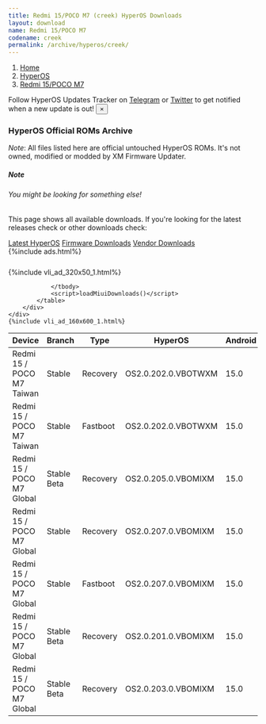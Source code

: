 ```yaml
---
title: Redmi 15/POCO M7 (creek) HyperOS Downloads
layout: download
name: Redmi 15/POCO M7
codename: creek
permalink: /archive/hyperos/creek/
---
```

<nav aria-label="breadcrumb">
    <ol class="breadcrumb">
        <li class="breadcrumb-item"><a href="/">Home</a></li>
        <li class="breadcrumb-item"><a href="/hyperos/">HyperOS</a></li>
        <li class="breadcrumb-item active" aria-current="page"><a href="/hyperos/creek/">Redmi 15/POCO M7</a></li>
    </ol>
</nav>
<div class="alert alert-primary alert-dismissible fade show" role="alert">
    Follow HyperOS Updates Tracker on <a href="https://t.me/MIUIUpdatesTracker" class="alert-link">Telegram</a>
     or <a href="https://twitter.com/MiFwUpdater" class="alert-link">Twitter</a> to get notified when a new update is out!
    <button type="button" class="close" data-dismiss="alert" aria-label="Close">
        <span aria-hidden="true">&times;</span>
    </button>
</div>

### HyperOS Official ROMs Archive
*Note*: All files listed here are official untouched HyperOS ROMs. It's not owned, modified or modded by XM Firmware Updater.
<div class="card">
  <div class="card-body">
    <h5 class="card-title">Note</h5>
    <h6 class="card-subtitle mb-2 text-muted">You might be looking for something else!</h6>
    <p class="card-text">This page shows all available downloads.
     If you're looking for the latest releases check or other downloads check:</p>
    <a href="/hyperos/creek/" class="card-link">Latest HyperOS</a>
    <a href="/firmware/creek/" class="card-link">Firmware Downloads</a>
    <a href="/vendor/creek/" class="card-link">Vendor Downloads</a>
  </div>
</div>
{%include ads.html%}
<div class="row justify-content-center">
    <div class="col-10">
        <div class="table-responsive-md" style="margin-top: 25px;">
            {%include vli_ad_320x50_1.html%}
            <table id="miui" class="display dt-responsive nowrap compact table table-striped table-hover table-sm">
                <thead class="thead-dark">
                    <tr>
                        <th data-ref="device">Device</th>
                        <th data-ref="branch">Branch</th>
                        <th data-ref="type">Type</th>
                        <th data-ref="miui">HyperOS</th>
                        <th data-ref="android">Android</th>
                        <th data-ref="size">Size</th>
                        <th data-ref="size">Date</th>
                        <th data-ref="link">Link</th>
                    </tr>
                </thead>
                <tbody>
                <tr><td>Redmi 15 / POCO M7 Taiwan</td><td>Stable</td><td>Recovery</td><td>OS2.0.202.0.VBOTWXM</td><td>15.0</td><td>4.6 GB</td><td>2025-08-19</td><td><a href="/hyperos/creek/stable/OS2.0.202.0.VBOTWXM/">Download</a></td></tr>
<tr><td>Redmi 15 / POCO M7 Taiwan</td><td>Stable</td><td>Fastboot</td><td>OS2.0.202.0.VBOTWXM</td><td>15.0</td><td>5.6 GB</td><td>2025-07-24</td><td><a href="/hyperos/creek/stable/OS2.0.202.0.VBOTWXM/">Download</a></td></tr>
<tr><td>Redmi 15 / POCO M7 Global</td><td>Stable Beta</td><td>Recovery</td><td>OS2.0.205.0.VBOMIXM</td><td>15.0</td><td>4.7 GB</td><td>2025-08-15</td><td><a href="/hyperos/creek/stable beta/OS2.0.205.0.VBOMIXM/">Download</a></td></tr>
<tr><td>Redmi 15 / POCO M7 Global</td><td>Stable</td><td>Recovery</td><td>OS2.0.207.0.VBOMIXM</td><td>15.0</td><td>4.7 GB</td><td>2025-08-14</td><td><a href="/hyperos/creek/stable/OS2.0.207.0.VBOMIXM/">Download</a></td></tr>
<tr><td>Redmi 15 / POCO M7 Global</td><td>Stable</td><td>Fastboot</td><td>OS2.0.207.0.VBOMIXM</td><td>15.0</td><td>7.9 GB</td><td>2025-08-06</td><td><a href="/hyperos/creek/stable/OS2.0.207.0.VBOMIXM/">Download</a></td></tr>
<tr><td>Redmi 15 / POCO M7 Global</td><td>Stable Beta</td><td>Recovery</td><td>OS2.0.201.0.VBOMIXM</td><td>15.0</td><td>4.7 GB</td><td>2025-08-14</td><td><a href="/hyperos/creek/stable beta/OS2.0.201.0.VBOMIXM/">Download</a></td></tr>
<tr><td>Redmi 15 / POCO M7 Global</td><td>Stable Beta</td><td>Recovery</td><td>OS2.0.203.0.VBOMIXM</td><td>15.0</td><td>4.7 GB</td><td>2025-08-14</td><td><a href="/hyperos/creek/stable beta/OS2.0.203.0.VBOMIXM/">Download</a></td></tr>

                </tbody>
                <script>loadMiuiDownloads()</script>
            </table>
        </div>
    </div>
    {%include vli_ad_160x600_1.html%}
</div>
